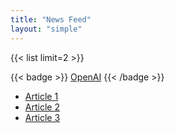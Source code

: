 ```yaml
---
title: "News Feed"
layout: "simple"
---
```



{{< list limit=2 >}}

{{< badge >}}
[OpenAI](https://openai.com "Visit OpenAI")
{{< /badge >}}



- [Article 1](https://example.com/article1)
- [Article 2](https://example.com/article2)
- [Article 3](https://example.com/article3)
